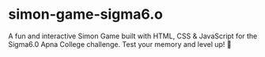 # simon-game-sigma6.o
A fun and interactive Simon Game built with HTML, CSS &amp; JavaScript for the Sigma6.0 Apna College challenge. Test your memory and level up! 🚀
